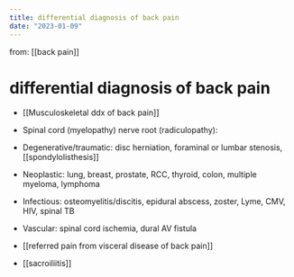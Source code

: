 ```yaml
---
title: differential diagnosis of back pain
date: "2023-01-09"
---
```


from: [[back pain]]

# differential diagnosis of back pain

* [[Musculoskeletal ddx of back pain]]

* Spinal cord (myelopathy) nerve root (radiculopathy):
* Degenerative/traumatic: disc herniation, foraminal or lumbar stenosis, [[spondylolisthesis]]
* Neoplastic: lung, breast, prostate, RCC, thyroid, colon, multiple myeloma, lymphoma
* Infectious: osteomyelitis/discitis, epidural abscess, zoster, Lyme, CMV, HIV, spinal TB
* Vascular: spinal cord ischemia, dural AV fistula
* [[referred pain from visceral disease of back pain]]
* [[sacroiliitis]]

